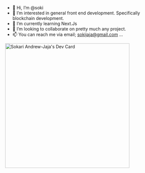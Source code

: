 - 👋 Hi, I’m @soki
- 👀 I’m interested in general front end development. Specifically blockchain development. 
- 🌱 I’m currently learning Next.Js
- 💞️ I’m looking to collaborate on pretty much any project.
- 📫 You can reach me via email; sokijaja@gmail.com ...


<a href="https://app.daily.dev/sokijaja"><img src="https://api.daily.dev/devcards/66678146e2df433bad41f5f250dbc377.png?r=l8m" width="400" alt="Sokari Andrew-Jaja's Dev Card"/></a>
